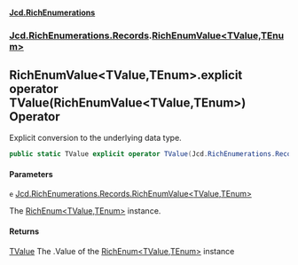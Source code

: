 #### [Jcd.RichEnumerations](index.md 'index')

### [Jcd.RichEnumerations.Records](Jcd.RichEnumerations.Records.md 'Jcd.RichEnumerations.Records').[RichEnumValue&lt;TValue,TEnum&gt;](RichEnumValue_TValue,TEnum_.md 'Jcd.RichEnumerations.Records.RichEnumValue<TValue,TEnum>')

## RichEnumValue<TValue,TEnum>.explicit operator TValue(RichEnumValue<TValue,TEnum>) Operator

Explicit conversion to the underlying data type.

```csharp
public static TValue explicit operator TValue(Jcd.RichEnumerations.Records.RichEnumValue<TValue,TEnum> e);
```

#### Parameters

<a name='Jcd.RichEnumerations.Records.RichEnumValue_TValue,TEnum_.op_ExplicitTValue(Jcd.RichEnumerations.Records.RichEnumValue_TValue,TEnum_).e'></a>

`e` [Jcd.RichEnumerations.Records.RichEnumValue&lt;](RichEnumValue_TValue,TEnum_.md 'Jcd.RichEnumerations.Records.RichEnumValue<TValue,TEnum>')[TValue](RichEnumValue_TValue,TEnum_.md#Jcd.RichEnumerations.Records.RichEnumValue_TValue,TEnum_.TValue 'Jcd.RichEnumerations.Records.RichEnumValue<TValue,TEnum>.TValue')[,](RichEnumValue_TValue,TEnum_.md 'Jcd.RichEnumerations.Records.RichEnumValue<TValue,TEnum>')[TEnum](RichEnumValue_TValue,TEnum_.md#Jcd.RichEnumerations.Records.RichEnumValue_TValue,TEnum_.TEnum 'Jcd.RichEnumerations.Records.RichEnumValue<TValue,TEnum>.TEnum')[&gt;](RichEnumValue_TValue,TEnum_.md 'Jcd.RichEnumerations.Records.RichEnumValue<TValue,TEnum>')

The [RichEnum&lt;TValue,TEnum&gt;](RichEnum_TValue,TEnum_.md 'Jcd.RichEnumerations.Records.RichEnum<TValue,TEnum>') instance.

#### Returns

[TValue](RichEnumValue_TValue,TEnum_.md#Jcd.RichEnumerations.Records.RichEnumValue_TValue,TEnum_.TValue 'Jcd.RichEnumerations.Records.RichEnumValue<TValue,TEnum>.TValue')
The .Value of the [RichEnum&lt;TValue,TEnum&gt;](RichEnum_TValue,TEnum_.md 'Jcd.RichEnumerations.Records.RichEnum<TValue,TEnum>') instance